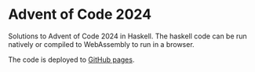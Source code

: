 # Advent of Code 2024

Solutions to Advent of Code 2024 in Haskell. The haskell code can be run natively or compiled to
WebAssembly to run in a browser.

The code is deployed to [GitHub pages](https://johan13.github.io/advent-of-code-2024/).
